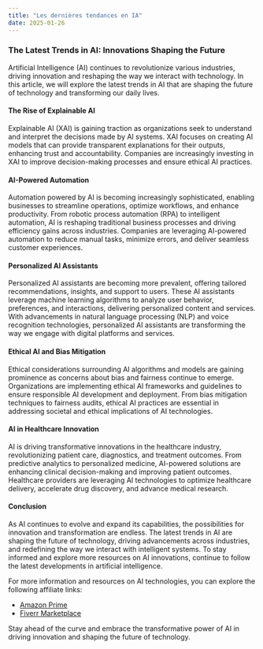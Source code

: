```yaml
---
title: "Les dernières tendances en IA"
date: 2025-01-26
---
```


### The Latest Trends in AI: Innovations Shaping the Future

Artificial Intelligence (AI) continues to revolutionize various industries, driving innovation and reshaping the way we interact with technology. In this article, we will explore the latest trends in AI that are shaping the future of technology and transforming our daily lives.

#### The Rise of Explainable AI

Explainable AI (XAI) is gaining traction as organizations seek to understand and interpret the decisions made by AI systems. XAI focuses on creating AI models that can provide transparent explanations for their outputs, enhancing trust and accountability. Companies are increasingly investing in XAI to improve decision-making processes and ensure ethical AI practices.

#### AI-Powered Automation

Automation powered by AI is becoming increasingly sophisticated, enabling businesses to streamline operations, optimize workflows, and enhance productivity. From robotic process automation (RPA) to intelligent automation, AI is reshaping traditional business processes and driving efficiency gains across industries. Companies are leveraging AI-powered automation to reduce manual tasks, minimize errors, and deliver seamless customer experiences.

#### Personalized AI Assistants

Personalized AI assistants are becoming more prevalent, offering tailored recommendations, insights, and support to users. These AI assistants leverage machine learning algorithms to analyze user behavior, preferences, and interactions, delivering personalized content and services. With advancements in natural language processing (NLP) and voice recognition technologies, personalized AI assistants are transforming the way we engage with digital platforms and services.

#### Ethical AI and Bias Mitigation

Ethical considerations surrounding AI algorithms and models are gaining prominence as concerns about bias and fairness continue to emerge. Organizations are implementing ethical AI frameworks and guidelines to ensure responsible AI development and deployment. From bias mitigation techniques to fairness audits, ethical AI practices are essential in addressing societal and ethical implications of AI technologies.

#### AI in Healthcare Innovation

AI is driving transformative innovations in the healthcare industry, revolutionizing patient care, diagnostics, and treatment outcomes. From predictive analytics to personalized medicine, AI-powered solutions are enhancing clinical decision-making and improving patient outcomes. Healthcare providers are leveraging AI technologies to optimize healthcare delivery, accelerate drug discovery, and advance medical research.

#### Conclusion

As AI continues to evolve and expand its capabilities, the possibilities for innovation and transformation are endless. The latest trends in AI are shaping the future of technology, driving advancements across industries, and redefining the way we interact with intelligent systems. To stay informed and explore more resources on AI innovations, continue to follow the latest developments in artificial intelligence.

For more information and resources on AI technologies, you can explore the following affiliate links:
- [Amazon Prime](https://www.amazon.com/amazonprime?_encoding=UTF8&primeCampaignId=prime_assoc_ft&tag=zenzen0d-21France)
- [Fiverr Marketplace](https://go.fiverr.com/visit/?bta=1071918&brand=fiverrmarketplace)

Stay ahead of the curve and embrace the transformative power of AI in driving innovation and shaping the future of technology.